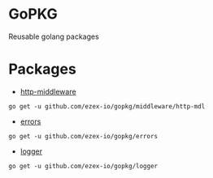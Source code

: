 # GoPKG
Reusable golang packages

# Packages

- [http-middleware](middleware/http-mdl)

```shell
go get -u github.com/ezex-io/gopkg/middleware/http-mdl
```

- [errors](errors)

```shell
go get -u github.com/ezex-io/gopkg/errors
```

- [logger](logger)

```shell
go get -u github.com/ezex-io/gopkg/logger
```
